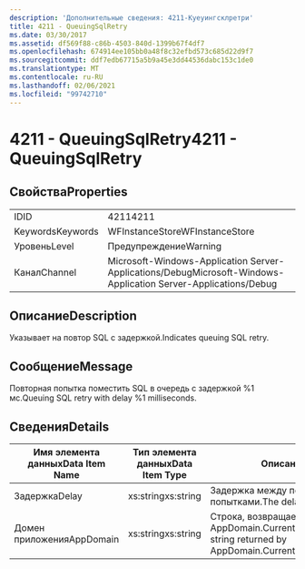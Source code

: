 ```yaml
---
description: 'Дополнительные сведения: 4211-Куеуингсклретри'
title: 4211 - QueuingSqlRetry
ms.date: 03/30/2017
ms.assetid: df569f88-c86b-4503-840d-1399b67f4df7
ms.openlocfilehash: 674914ee105bb0a48f8c32efbd573c685d22d9f7
ms.sourcegitcommit: ddf7edb67715a5b9a45e3dd44536dabc153c1de0
ms.translationtype: MT
ms.contentlocale: ru-RU
ms.lasthandoff: 02/06/2021
ms.locfileid: "99742710"
---
```

# <a name="4211---queuingsqlretry"></a><span data-ttu-id="e2c78-103">4211 - QueuingSqlRetry</span><span class="sxs-lookup"><span data-stu-id="e2c78-103">4211 - QueuingSqlRetry</span></span>

## <a name="properties"></a><span data-ttu-id="e2c78-104">Свойства</span><span class="sxs-lookup"><span data-stu-id="e2c78-104">Properties</span></span>  
  
|||  
|-|-|  
|<span data-ttu-id="e2c78-105">ID</span><span class="sxs-lookup"><span data-stu-id="e2c78-105">ID</span></span>|<span data-ttu-id="e2c78-106">4211</span><span class="sxs-lookup"><span data-stu-id="e2c78-106">4211</span></span>|  
|<span data-ttu-id="e2c78-107">Keywords</span><span class="sxs-lookup"><span data-stu-id="e2c78-107">Keywords</span></span>|<span data-ttu-id="e2c78-108">WFInstanceStore</span><span class="sxs-lookup"><span data-stu-id="e2c78-108">WFInstanceStore</span></span>|  
|<span data-ttu-id="e2c78-109">Уровень</span><span class="sxs-lookup"><span data-stu-id="e2c78-109">Level</span></span>|<span data-ttu-id="e2c78-110">Предупреждение</span><span class="sxs-lookup"><span data-stu-id="e2c78-110">Warning</span></span>|  
|<span data-ttu-id="e2c78-111">Канал</span><span class="sxs-lookup"><span data-stu-id="e2c78-111">Channel</span></span>|<span data-ttu-id="e2c78-112">Microsoft-Windows-Application Server-Applications/Debug</span><span class="sxs-lookup"><span data-stu-id="e2c78-112">Microsoft-Windows-Application Server-Applications/Debug</span></span>|  
  
## <a name="description"></a><span data-ttu-id="e2c78-113">Описание</span><span class="sxs-lookup"><span data-stu-id="e2c78-113">Description</span></span>  

 <span data-ttu-id="e2c78-114">Указывает на повтор SQL с задержкой.</span><span class="sxs-lookup"><span data-stu-id="e2c78-114">Indicates queuing SQL retry.</span></span>  
  
## <a name="message"></a><span data-ttu-id="e2c78-115">Сообщение</span><span class="sxs-lookup"><span data-stu-id="e2c78-115">Message</span></span>  

 <span data-ttu-id="e2c78-116">Повторная попытка поместить SQL в очередь с задержкой %1 мс.</span><span class="sxs-lookup"><span data-stu-id="e2c78-116">Queuing SQL retry with delay %1 milliseconds.</span></span>  
  
## <a name="details"></a><span data-ttu-id="e2c78-117">Сведения</span><span class="sxs-lookup"><span data-stu-id="e2c78-117">Details</span></span>  
  
|<span data-ttu-id="e2c78-118">Имя элемента данных</span><span class="sxs-lookup"><span data-stu-id="e2c78-118">Data Item Name</span></span>|<span data-ttu-id="e2c78-119">Тип элемента данных</span><span class="sxs-lookup"><span data-stu-id="e2c78-119">Data Item Type</span></span>|<span data-ttu-id="e2c78-120">Описание</span><span class="sxs-lookup"><span data-stu-id="e2c78-120">Description</span></span>|  
|--------------------|--------------------|-----------------|  
|<span data-ttu-id="e2c78-121">Задержка</span><span class="sxs-lookup"><span data-stu-id="e2c78-121">Delay</span></span>|<span data-ttu-id="e2c78-122">xs:string</span><span class="sxs-lookup"><span data-stu-id="e2c78-122">xs:string</span></span>|<span data-ttu-id="e2c78-123">Задержка между повторными попытками.</span><span class="sxs-lookup"><span data-stu-id="e2c78-123">The delay between retries.</span></span>|  
|<span data-ttu-id="e2c78-124">Домен приложения</span><span class="sxs-lookup"><span data-stu-id="e2c78-124">AppDomain</span></span>|<span data-ttu-id="e2c78-125">xs:string</span><span class="sxs-lookup"><span data-stu-id="e2c78-125">xs:string</span></span>|<span data-ttu-id="e2c78-126">Строка, возвращаемая AppDomain.CurrentDomain.FriendlyName.</span><span class="sxs-lookup"><span data-stu-id="e2c78-126">The string returned by AppDomain.CurrentDomain.FriendlyName.</span></span>|
